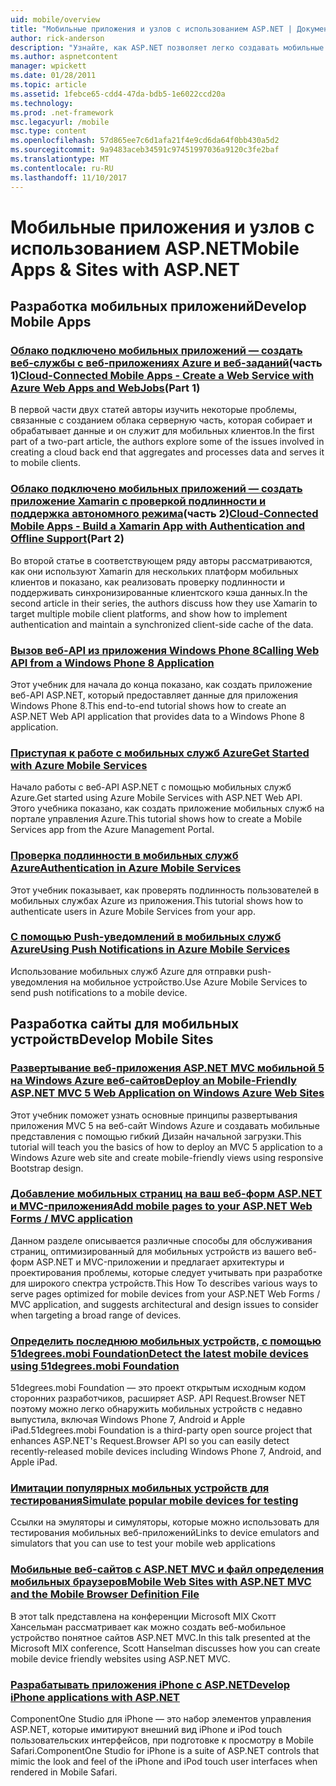 ```yaml
---
uid: mobile/overview
title: "Мобильные приложения и узлов с использованием ASP.NET | Документы Microsoft"
author: rick-anderson
description: "Узнайте, как ASP.NET позволяет легко создавать мобильные веб-приложения"
ms.author: aspnetcontent
manager: wpickett
ms.date: 01/28/2011
ms.topic: article
ms.assetid: 1febce65-cdd4-47da-bdb5-1e6022ccd20a
ms.technology: 
ms.prod: .net-framework
msc.legacyurl: /mobile
msc.type: content
ms.openlocfilehash: 57d865ee7c6d1afa21f4e9cd6da64f0bb430a5d2
ms.sourcegitcommit: 9a9483aceb34591c97451997036a9120c3fe2baf
ms.translationtype: MT
ms.contentlocale: ru-RU
ms.lasthandoff: 11/10/2017
---
```

<a name="mobile-apps--sites-with-aspnet"></a><span data-ttu-id="c762a-103">Мобильные приложения и узлов с использованием ASP.NET</span><span class="sxs-lookup"><span data-stu-id="c762a-103">Mobile Apps & Sites with ASP.NET</span></span>
====================
## <a name="develop-mobile-apps"></a><span data-ttu-id="c762a-104">Разработка мобильных приложений</span><span class="sxs-lookup"><span data-stu-id="c762a-104">Develop Mobile Apps</span></span>


### <a name="cloud-connected-mobile-apps---create-a-web-service-with-azure-web-apps-and-webjobshttpsmsdnmicrosoftcommagazinemt185572part-1"></a><span data-ttu-id="c762a-105">[Облако подключено мобильных приложений — создать веб-службы с веб-приложениях Azure и веб-заданий](https://msdn.microsoft.com/magazine/mt185572)(часть 1)</span><span class="sxs-lookup"><span data-stu-id="c762a-105">[Cloud-Connected Mobile Apps - Create a Web Service with Azure Web Apps and WebJobs](https://msdn.microsoft.com/magazine/mt185572)(Part 1)</span></span>

<span data-ttu-id="c762a-106">В первой части двух статей авторы изучить некоторые проблемы, связанные с созданием облака серверную часть, которая собирает и обрабатывает данные и он служит для мобильных клиентов.</span><span class="sxs-lookup"><span data-stu-id="c762a-106">In the first part of a two-part article, the authors explore some of the issues involved in creating a cloud back end that aggregates and processes data and serves it to mobile clients.</span></span>


### <a name="cloud-connected-mobile-apps---build-a-xamarin-app-with-authentication-and-offline-supporthttpsmsdnmicrosoftcommagazinemt422581aspxpart-2"></a><span data-ttu-id="c762a-107">[Облако подключено мобильных приложений — создать приложение Xamarin с проверкой подлинности и поддержка автономного режима](https://msdn.microsoft.com/magazine/mt422581.aspx)(часть 2)</span><span class="sxs-lookup"><span data-stu-id="c762a-107">[Cloud-Connected Mobile Apps - Build a Xamarin App with Authentication and Offline Support](https://msdn.microsoft.com/magazine/mt422581.aspx)(Part 2)</span></span>

<span data-ttu-id="c762a-108">Во второй статье в соответствующем ряду авторы рассматриваются, как они используют Xamarin для нескольких платформ мобильных клиентов и показано, как реализовать проверку подлинности и поддерживать синхронизированные клиентского кэша данных.</span><span class="sxs-lookup"><span data-stu-id="c762a-108">In the second article in their series, the authors discuss how they use Xamarin to target multiple mobile client platforms, and show how to implement authentication and maintain a synchronized client-side cache of the data.</span></span>


### <a name="calling-web-api-from-a-windows-phone-8-applicationweb-apioverviewmobile-clientscalling-web-api-from-a-windows-phone-8-applicationmd"></a>[<span data-ttu-id="c762a-109">Вызов веб-API из приложения Windows Phone 8</span><span class="sxs-lookup"><span data-stu-id="c762a-109">Calling Web API from a Windows Phone 8 Application</span></span>](../web-api/overview/mobile-clients/calling-web-api-from-a-windows-phone-8-application.md)

<span data-ttu-id="c762a-110">Этот учебник для начала до конца показано, как создать приложение веб-API ASP.NET, который предоставляет данные для приложения Windows Phone 8.</span><span class="sxs-lookup"><span data-stu-id="c762a-110">This end-to-end tutorial shows how to create an ASP.NET Web API application that provides data to a Windows Phone 8 application.</span></span>


### <a name="get-started-with-azure-mobile-serviceshttpsazuremicrosoftcomen-usdocumentationarticlesmobile-services-dotnet-backend-windows-store-dotnet-get-startedwtmcidzumoaspnet"></a>[<span data-ttu-id="c762a-111">Приступая к работе с мобильных служб Azure</span><span class="sxs-lookup"><span data-stu-id="c762a-111">Get Started with Azure Mobile Services</span></span>](https://azure.microsoft.com/en-us/documentation/articles/mobile-services-dotnet-backend-windows-store-dotnet-get-started?WT.mc_id=zumo_aspnet)

<span data-ttu-id="c762a-112">Начало работы с веб-API ASP.NET с помощью мобильных служб Azure.</span><span class="sxs-lookup"><span data-stu-id="c762a-112">Get started using Azure Mobile Services with ASP.NET Web API.</span></span> <span data-ttu-id="c762a-113">Этого учебника показано, как создать приложение мобильных служб на портале управления Azure.</span><span class="sxs-lookup"><span data-stu-id="c762a-113">This tutorial shows how to create a Mobile Services app from the Azure Management Portal.</span></span>


### <a name="authentication-in-azure-mobile-serviceshttpsazuremicrosoftcomen-usdocumentationarticlesmobile-services-dotnet-backend-windows-store-dotnet-get-started-userswtmcidzumoaspnet"></a>[<span data-ttu-id="c762a-114">Проверка подлинности в мобильных служб Azure</span><span class="sxs-lookup"><span data-stu-id="c762a-114">Authentication in Azure Mobile Services</span></span>](https://azure.microsoft.com/en-us/documentation/articles/mobile-services-dotnet-backend-windows-store-dotnet-get-started-users/?WT.mc_id=zumo_aspnet)

<span data-ttu-id="c762a-115">Этот учебник показывает, как проверять подлинность пользователей в мобильных службах Azure из приложения.</span><span class="sxs-lookup"><span data-stu-id="c762a-115">This tutorial shows how to authenticate users in Azure Mobile Services from your app.</span></span>


### <a name="using-push-notifications-in-azure-mobile-serviceshttpsazuremicrosoftcomen-usdocumentationarticlesmobile-services-dotnet-backend-windows-store-dotnet-get-started-pushwtmcidzumoaspnet"></a>[<span data-ttu-id="c762a-116">С помощью Push-уведомлений в мобильных служб Azure</span><span class="sxs-lookup"><span data-stu-id="c762a-116">Using Push Notifications in Azure Mobile Services</span></span>](https://azure.microsoft.com/en-us/documentation/articles/mobile-services-dotnet-backend-windows-store-dotnet-get-started-push/?WT.mc_id=zumo_aspnet)

<span data-ttu-id="c762a-117">Использование мобильных служб Azure для отправки push-уведомления на мобильное устройство.</span><span class="sxs-lookup"><span data-stu-id="c762a-117">Use Azure Mobile Services to send push notifications to a mobile device.</span></span>


## <a name="develop-mobile-sites"></a><span data-ttu-id="c762a-118">Разработка сайты для мобильных устройств</span><span class="sxs-lookup"><span data-stu-id="c762a-118">Develop Mobile Sites</span></span>


### <a name="deploy-an-mobile-friendly-aspnet-mvc-5-web-application-on-windows-azure-web-siteshttpsdocsmicrosoftcomazureapp-service-webweb-sites-dotnet-deploy-aspnet-mvc-mobile-app"></a>[<span data-ttu-id="c762a-119">Развертывание веб-приложения ASP.NET MVC мобильной 5 на Windows Azure веб-сайтов</span><span class="sxs-lookup"><span data-stu-id="c762a-119">Deploy an Mobile-Friendly ASP.NET MVC 5 Web Application on Windows Azure Web Sites</span></span>](https://docs.microsoft.com/azure/app-service-web/web-sites-dotnet-deploy-aspnet-mvc-mobile-app)

<span data-ttu-id="c762a-120">Этот учебник поможет узнать основные принципы развертывания приложения MVC 5 на веб-сайт Windows Azure и создавать мобильные представления с помощью гибкий Дизайн начальной загрузки.</span><span class="sxs-lookup"><span data-stu-id="c762a-120">This tutorial will teach you the basics of how to deploy an MVC 5 application to a Windows Azure web site and create mobile-friendly views using responsive Bootstrap design.</span></span>


### <a name="add-mobile-pages-to-your-aspnet-web-forms--mvc-applicationwhitepapersadd-mobile-pages-to-your-aspnet-web-forms-mvc-applicationmd"></a>[<span data-ttu-id="c762a-121">Добавление мобильных страниц на ваш веб-форм ASP.NET и MVC-приложения</span><span class="sxs-lookup"><span data-stu-id="c762a-121">Add mobile pages to your ASP.NET Web Forms / MVC application</span></span>](../whitepapers/add-mobile-pages-to-your-aspnet-web-forms-mvc-application.md)

<span data-ttu-id="c762a-122">Данном разделе описывается различные способы для обслуживания страниц, оптимизированный для мобильных устройств из вашего веб-форм ASP.NET и MVC-приложении и предлагает архитектуры и проектирования проблемы, которые следует учитывать при разработке для широкого спектра устройств.</span><span class="sxs-lookup"><span data-stu-id="c762a-122">This How To describes various ways to serve pages optimized for mobile devices from your ASP.NET Web Forms / MVC application, and suggests architectural and design issues to consider when targeting a broad range of devices.</span></span>


### <a name="detect-the-latest-mobile-devices-using-51degreesmobi-foundationhttpsgithubcom51degreesdotnet-device-detection"></a>[<span data-ttu-id="c762a-123">Определить последнюю мобильных устройств, с помощью 51degrees.mobi Foundation</span><span class="sxs-lookup"><span data-stu-id="c762a-123">Detect the latest mobile devices using 51degrees.mobi Foundation</span></span>](https://github.com/51Degrees/dotNET-Device-Detection)

<span data-ttu-id="c762a-124">51degrees.mobi Foundation — это проект открытым исходным кодом сторонних разработчиков, расширяет ASP. API Request.Browser NET поэтому можно легко обнаружить мобильных устройств с недавно выпустила, включая Windows Phone 7, Android и Apple iPad.</span><span class="sxs-lookup"><span data-stu-id="c762a-124">51degrees.mobi Foundation is a third-party open source project that enhances ASP.NET's Request.Browser API so you can easily detect recently-released mobile devices including Windows Phone 7, Android, and Apple iPad.</span></span>


### <a name="simulate-popular-mobile-devices-for-testingdevice-simulatorsmd"></a>[<span data-ttu-id="c762a-125">Имитации популярных мобильных устройств для тестирования</span><span class="sxs-lookup"><span data-stu-id="c762a-125">Simulate popular mobile devices for testing</span></span>](device-simulators.md)

<span data-ttu-id="c762a-126">Ссылки на эмуляторы и симуляторы, которые можно использовать для тестирования мобильных веб-приложений</span><span class="sxs-lookup"><span data-stu-id="c762a-126">Links to device emulators and simulators that you can use to test your mobile web applications</span></span>


### <a name="mobile-web-sites-with-aspnet-mvc-and-the-mobile-browser-definition-filehttpwwwhanselmancomblogmixmobilewebsiteswithaspnetmvcandthemobilebrowserdefinitionfileaspx"></a>[<span data-ttu-id="c762a-127">Мобильные веб-сайтов с ASP.NET MVC и файл определения мобильных браузеров</span><span class="sxs-lookup"><span data-stu-id="c762a-127">Mobile Web Sites with ASP.NET MVC and the Mobile Browser Definition File</span></span>](http://www.hanselman.com/blog/MixMobileWebSitesWithASPNETMVCAndTheMobileBrowserDefinitionFile.aspx)

<span data-ttu-id="c762a-128">В этот talk представлена на конференции Microsoft MIX Скотт Хансельман рассматривает как можно создать веб-мобильное устройство понятное сайтов ASP.NET MVC.</span><span class="sxs-lookup"><span data-stu-id="c762a-128">In this talk presented at the Microsoft MIX conference, Scott Hanselman discusses how you can create mobile device friendly websites using ASP.NET MVC.</span></span>


### <a name="develop-iphone-applications-with-aspnethttplabscomponentonecomiphone"></a>[<span data-ttu-id="c762a-129">Разрабатывать приложения iPhone с ASP.NET</span><span class="sxs-lookup"><span data-stu-id="c762a-129">Develop iPhone applications with ASP.NET</span></span>](http://labs.componentone.com/iPhone/)

<span data-ttu-id="c762a-130">ComponentOne Studio для iPhone — это набор элементов управления ASP.NET, которые имитируют внешний вид iPhone и iPod touch пользовательских интерфейсов, при подготовке к просмотру в Mobile Safari.</span><span class="sxs-lookup"><span data-stu-id="c762a-130">ComponentOne Studio for iPhone is a suite of ASP.NET controls that mimic the look and feel of the iPhone and iPod touch user interfaces when rendered in Mobile Safari.</span></span>

